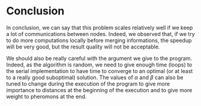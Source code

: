 # Conclusion

In conclusion, we can say that this problem scales relatively well if we keep a lot of communications between nodes.
Indeed, we observed that, if we try to do more computations locally before merging informations, the speedup will be very good, but the result quality will not be acceptable.

We should also be really careful with the argument we give to the program.
Indeed, as the algorithm is random, we need to give enough time (loops) to the serial implementation to have time to converge to an optimal (or at least to a really good suboptimal) solution.
The values of $\alpha$ and $\beta$ can also be tuned to change during the execution of the program to give more importance to distances at the beginning of the execution and to give more weight to pheromons at the end.
